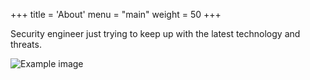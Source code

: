 +++
title = 'About'
menu = "main"
weight = 50
+++

Security engineer just trying to keep up with the latest technology and threats.

![Example image](/about/about-pic.jpeg)